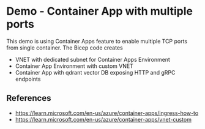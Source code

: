 # Demo - Container App with multiple ports

This demo is using Container Apps feature to enable multiple TCP ports from single container. 
The Bicep code creates 
- VNET with dedicated subnet for Container Apps Environment
- Container App Environment with custom VNET
- Container App with qdrant vector DB exposing HTTP and gRPC endpoints

## References

- https://learn.microsoft.com/en-us/azure/container-apps/ingress-how-to
- https://learn.microsoft.com/en-us/azure/container-apps/vnet-custom
